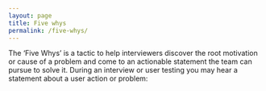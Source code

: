 ```yaml
---
layout: page
title: Five whys
permalink: /five-whys/
---
```


The ‘Five Whys’ is a tactic to help interviewers discover the root motivation or cause of a problem and come to an actionable statement the team can pursue to solve it. During an interview or user testing you may hear a statement about a user action or problem: 
